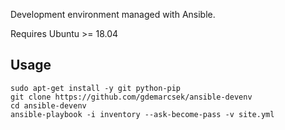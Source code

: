 Development environment managed with Ansible.

Requires Ubuntu >= 18.04

## Usage
```
sudo apt-get install -y git python-pip
git clone https://github.com/gdemarcsek/ansible-devenv
cd ansible-devenv
ansible-playbook -i inventory --ask-become-pass -v site.yml
```

